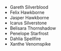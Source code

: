 * Gareth Silverblood
* Felix Hawkborne
* Jasper Hawkborne
* Icarus Silverstone
* Belisara Thornshadow
* Penelope Starfrost
* Dahlia Spellfire
* Xanthe Venomspike